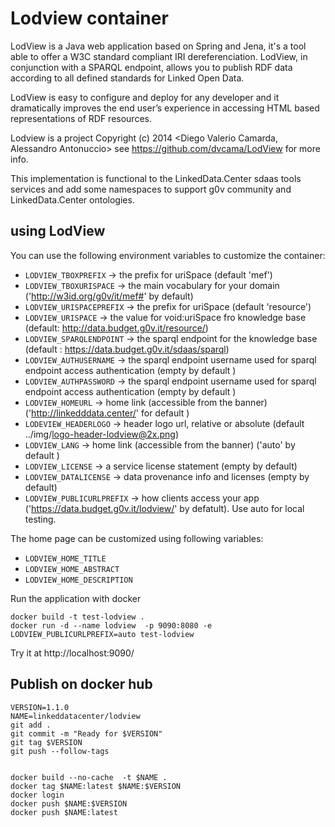 ﻿# Lodview container

LodView is a Java web application based on Spring and Jena, it's a tool able to offer a W3C standard compliant IRI dereferenciation. LodView, in conjunction with a SPARQL endpoint, allows you to publish RDF data according to all defined standards for Linked Open Data.

LodView is easy to configure and deploy for any developer and it dramatically improves the end user’s experience in accessing HTML based representations of RDF resources.


Lodview is a project Copyright (c) 2014 <Diego Valerio Camarda, Alessandro Antonuccio> see https://github.com/dvcama/LodView for more info.

This implementation is functional to the LinkedData.Center sdaas tools services and add some namespaces to support g0v community and LinkedData.Center ontologies.


## using LodView


You can use the following environment variables to customize the container:


- `LODVIEW_TBOXPREFIX` -> the prefix for uriSpace (default 'mef')
- `LODVIEW_TBOXURISPACE` -> the main vocabulary for your domain ('http://w3id.org/g0v/it/mef#' by default)
- `LODVIEW_URISPACEPREFIX` -> the prefix for uriSpace (default 'resource')
- `LODVIEW_URISPACE` -> the value for void:uriSpace fro knowledge base (default: http://data.budget.g0v.it/resource/)
- `LODVIEW_SPARQLENDPOINT` -> the sparql endpoint for the knowledge base (default : https://data.budget.g0v.it/sdaas/sparql)
- `LODVIEW_AUTHUSERNAME` -> the sparql endpoint username used for sparql endpoint access authentication (empty by default )
- `LODVIEW_AUTHPASSWORD` -> the sparql endpoint username used for sparql endpoint access  authentication (empty by default )
- `LODVIEW_HOMEURL` -> home link (accessible from the banner) ('http://linkedddata.center/' for default )
- `LODEVIEW_HEADERLOGO` -> header logo url, relative or absolute (default ../img/logo-header-lodview@2x.png)
- `LODVIEW_LANG` -> home link (accessible from the banner) ('auto' by default )
- `LODVIEW_LICENSE` -> a service license statement (empty by default)
- `LODVIEW_DATALICENSE` -> data provenance info and licenses (empty by default)
- `LODVIEW_PUBLICURLPREFIX` -> how clients access your app ('https://data.budget.g0v.it/lodview/' by defatult). Use auto for local testing.

The home page can be customized using following variables:

- `LODVIEW_HOME_TITLE` 
- `LODVIEW_HOME_ABSTRACT`
- `LODVIEW_HOME_DESCRIPTION`

Run the application with docker

```
docker build -t test-lodview .
docker run -d --name lodview  -p 9090:8080 -e LODVIEW_PUBLICURLPREFIX=auto test-lodview 
```

Try it at http://localhost:9090/

## Publish on docker hub

```
VERSION=1.1.0
NAME=linkeddatacenter/lodview
git add .
git commit -m "Ready for $VERSION"
git tag $VERSION
git push --follow-tags


docker build --no-cache  -t $NAME .
docker tag $NAME:latest $NAME:$VERSION
docker login 
docker push $NAME:$VERSION
docker push $NAME:latest

